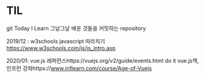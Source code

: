 # TIL
git Today I Learn 그날그날 배운 것들을 커밋하는 repository


2019/12 : w3schools javascript 따라치기
https://www.w3schools.com/js/js_intro.asp 

2020/01: vue.js 레퍼런스https://vuejs.org/v2/guide/events.html
do it vue.js책, 인프런 강좌https://www.inflearn.com/course/Age-of-Vuejs
